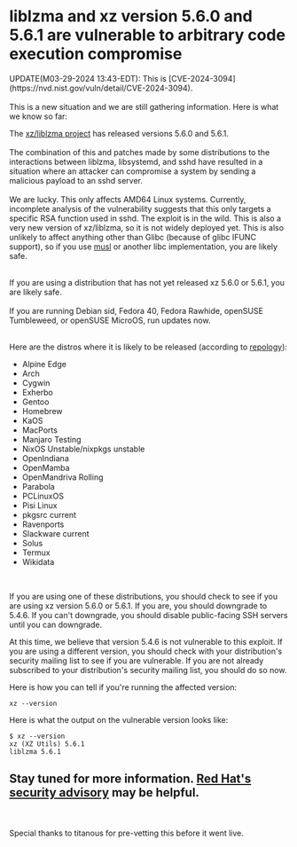 # liblzma and xz version 5.6.0 and 5.6.1 are vulnerable to arbitrary code execution compromise

<span class="text-xs font-semibold">
UPDATE(M03-29-2024 13:43-EDT): This is [CVE-2024-3094](https://nvd.nist.gov/vuln/detail/CVE-2024-3094).
</span>
</br>
</br>
This is a new situation and we are still gathering information. Here is what we know so far:

The [xz/liblzma project](https://github.com/tukaani-project/xz) has released versions 5.6.0 and 5.6.1.
<br><br>
The combination of this and patches made by some distributions to the interactions between liblzma, libsystemd, and sshd have resulted in a situation where an attacker can compromise a system by sending a malicious payload to an sshd server.
<br><br>
We are lucky. This only affects AMD64 Linux systems. Currently, incomplete analysis of the vulnerability suggests that this only targets a specific RSA function used in sshd. The exploit is in the wild. This is also a very new version of xz/liblzma, so it is not widely deployed yet. This is also unlikely to affect anything other than Glibc (because of glibc IFUNC support), so if you use [musl](https://musl.libc.org/) or another libc implementation, you are likely safe.
<br><br>

If you are using a distribution that has not yet released xz 5.6.0 or 5.6.1, you are likely safe.
<br><br>
If you are running Debian sid, Fedora 40, Fedora Rawhide, openSUSE Tumbleweed, or openSUSE MicroOS, run updates now.
<br><br>

Here are the distros where it is likely to be released (according to [repology](https://repology.org/project/xz/versions)):

- Alpine Edge
- Arch
- Cygwin
- Exherbo
- Gentoo
- Homebrew
- KaOS
- MacPorts
- Manjaro Testing
- NixOS Unstable/nixpkgs unstable
- OpenIndiana
- OpenMamba
- OpenMandriva Rolling
- Parabola
- PCLinuxOS
- Pisi Linux
- pkgsrc current
- Ravenports
- Slackware current
- Solus
- Termux
- Wikidata

</br>

If you are using one of these distributions, you should check to see if you are using xz version 5.6.0 or 5.6.1. If you are, you should downgrade to 5.4.6. If you can't downgrade, you should disable public-facing SSH servers until you can downgrade.

At this time, we believe that version 5.4.6 is not vulnerable to this exploit. If you are using a different version, you should check with your distribution's security mailing list to see if you are vulnerable. If you are not already subscribed to your distribution's security mailing list, you should do so now.

Here is how you can tell if you're running the affected version:

```
xz --version
```

Here is what the output on the vulnerable version looks like:

```
$ xz --version
xz (XZ Utils) 5.6.1
liblzma 5.6.1
```

Stay tuned for more information. [Red Hat's security advisory](https://www.redhat.com/en/blog/urgent-security-alert-fedora-41-and-rawhide-users) may be helpful.
</br>
---
</br>
<br>
Special thanks to titanous for pre-vetting this before it went live.